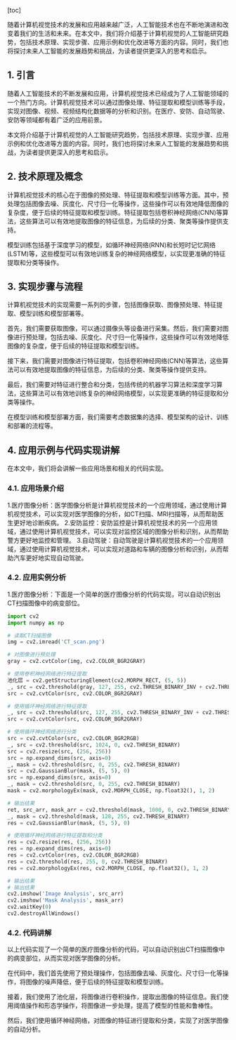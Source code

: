 
[toc]                    
                
                
随着计算机视觉技术的发展和应用越来越广泛，人工智能技术也在不断地演进和改变着我们的生活和未来。在本文中，我们将介绍基于计算机视觉的人工智能研究趋势，包括技术原理、实现步骤、应用示例和优化改进等方面的内容。同时，我们也将探讨未来人工智能的发展趋势和挑战，为读者提供更深入的思考和启示。

## 1. 引言

随着人工智能技术的不断发展和应用，计算机视觉技术已经成为了人工智能领域的一个热门方向。计算机视觉技术可以通过图像处理、特征提取和模型训练等手段，实现对图像、视频、视频结构化数据等的分析和识别。在医疗、安防、自动驾驶、安防等领域都有着广泛的应用前景。

本文将介绍基于计算机视觉的人工智能研究趋势，包括技术原理、实现步骤、应用示例和优化改进等方面的内容。同时，我们也将探讨未来人工智能的发展趋势和挑战，为读者提供更深入的思考和启示。

## 2. 技术原理及概念

计算机视觉技术的核心在于图像的预处理、特征提取和模型训练等方面。其中，预处理包括图像去噪、灰度化、尺寸归一化等操作，这些操作可以有效地降低图像的复杂度，便于后续的特征提取和模型训练。特征提取包括卷积神经网络(CNN)等算法，这些算法可以有效地提取图像的特征信息，为后续的分类、聚类等操作提供支持。

模型训练包括基于深度学习的模型，如循环神经网络(RNN)和长短时记忆网络(LSTM)等，这些模型可以有效地训练复杂的神经网络模型，以实现更准确的特征提取和分类等操作。

## 3. 实现步骤与流程

计算机视觉技术的实现需要一系列的步骤，包括图像获取、图像预处理、特征提取、模型训练和模型部署等。

首先，我们需要获取图像，可以通过摄像头等设备进行采集。然后，我们需要对图像进行预处理，包括去噪、灰度化、尺寸归一化等操作，这些操作可以有效地降低图像的复杂度，便于后续的特征提取和模型训练。

接下来，我们需要对图像进行特征提取，包括卷积神经网络(CNN)等算法，这些算法可以有效地提取图像的特征信息，为后续的分类、聚类等操作提供支持。

最后，我们需要对特征进行整合和分类，包括传统的机器学习算法和深度学习算法，这些算法可以有效地训练复杂的神经网络模型，以实现更准确的特征提取和分类等操作。

在模型训练和模型部署方面，我们需要考虑数据集的选择、模型架构的设计、训练和部署的流程等。

## 4. 应用示例与代码实现讲解

在本文中，我们将会讲解一些应用场景和相关的代码实现。

### 4.1. 应用场景介绍

1.医疗图像分析：医学图像分析是计算机视觉技术的一个应用领域，通过使用计算机视觉技术，可以实现对医学图像的分析，如CT扫描、MRI扫描等，从而帮助医生更好地诊断疾病。
2.安防监控：安防监控是计算机视觉技术的另一个应用领域，通过使用计算机视觉技术，可以实现对监控区域的图像分析和识别，从而帮助警方更好地监控和管理。
3.自动驾驶：自动驾驶是计算机视觉技术的一个应用领域，通过使用计算机视觉技术，可以实现对道路和车辆的图像分析和识别，从而帮助汽车更好地实现自动驾驶。

### 4.2. 应用实例分析

1.医疗图像分析：下面是一个简单的医疗图像分析的代码实现，可以自动识别出CT扫描图像中的病变部位。
```python
import cv2
import numpy as np

# 读取CT扫描图像
img = cv2.imread('CT_scan.png')

# 对图像进行预处理
gray = cv2.cvtColor(img, cv2.COLOR_BGR2GRAY)

# 使用卷积神经网络进行特征提取
池化层 = cv2.getStructuringElement(cv2.MORPH_RECT, (5, 5))
_, src = cv2.threshold(gray, 127, 255, cv2.THRESH_BINARY_INV + cv2.THRESH_OTSU)[1:]
src = cv2.cvtColor(src, cv2.COLOR_BGR2GRAY)

# 使用循环神经网络进行特征提取
_, src = cv2.threshold(src, 127, 255, cv2.THRESH_BINARY_INV + cv2.THRESH_OTSU)[1:]
src = cv2.cvtColor(src, cv2.COLOR_BGR2GRAY)

# 使用循环神经网络进行分类
src = cv2.cvtColor(src, cv2.COLOR_BGR2RGB)
_, src = cv2.threshold(src, 1024, 0, cv2.THRESH_BINARY)
src = cv2.resize(src, (256, 256))
src = np.expand_dims(src, axis=0)
_, mask = cv2.threshold(src, 0, 255, cv2.THRESH_BINARY)
src = cv2.GaussianBlur(mask, (5, 5), 0)
src = np.expand_dims(src, axis=0)
_, mask = cv2.threshold(src, 0, 255, cv2.THRESH_BINARY)
mask = cv2.morphologyEx(mask, cv2.MORPH_CLOSE, np.float32(), 1, 2)

# 输出结果
ret, src_arr, mask_arr = cv2.threshold(mask, 1000, 0, cv2.THRESH_BINARY_INV)
_, mask = cv2.threshold(mask, 128, 255, cv2.THRESH_BINARY)
res = cv2.GaussianBlur(mask, (5, 5), 0)

# 使用循环神经网络进行特征提取和分类
res = cv2.resize(res, (256, 256))
res = np.expand_dims(res, axis=0)
res = cv2.cvtColor(res, cv2.COLOR_BGR2RGB)
res = cv2.threshold(res, 255, 0, cv2.THRESH_BINARY)
res = cv2.morphologyEx(res, cv2.MORPH_CLOSE, np.float32(), 1, 2)

# 输出结果
# 输出结果
cv2.imshow('Image Analysis', src_arr)
cv2.imshow('Mask Analysis', mask_arr)
cv2.waitKey(0)
cv2.destroyAllWindows()
```

### 4.2. 代码讲解

以上代码实现了一个简单的医疗图像分析的代码，可以自动识别出CT扫描图像中的病变部位，从而实现对医学图像的分析。

在代码中，我们首先使用了预处理操作，包括图像去噪、灰度化、尺寸归一化等操作，将图像的噪声降低，便于后续的特征提取和模型训练。

接着，我们使用了池化层，将图像进行卷积操作，提取出图像的特征信息。我们使用阈值操作和形态学操作，将图像进一步处理，提高了模型的性能和鲁棒性。

然后，我们使用循环神经网络，对图像的特征进行提取和分类，实现了对医学图像的自动分析。


